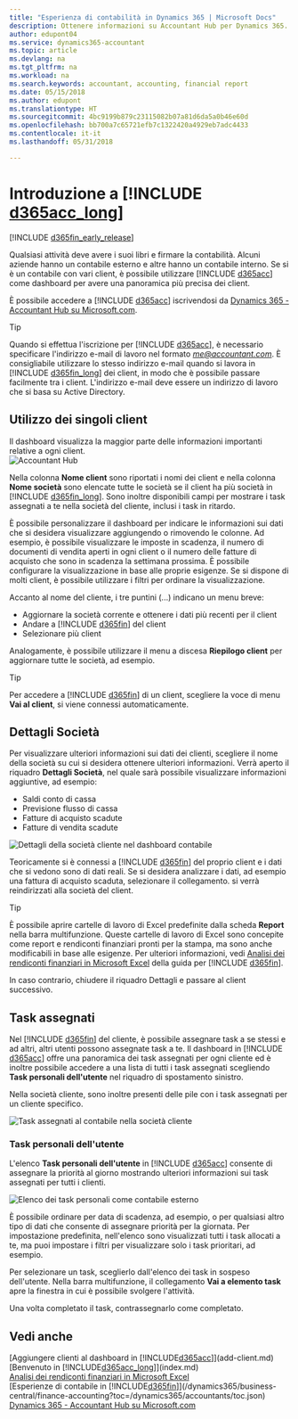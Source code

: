 ```yaml
---
title: "Esperienza di contabilità in Dynamics 365 | Microsoft Docs"
description: Ottenere informazioni su Accountant Hub per Dynamics 365.
author: edupont04
ms.service: dynamics365-accountant
ms.topic: article
ms.devlang: na
ms.tgt_pltfrm: na
ms.workload: na
ms.search.keywords: accountant, accounting, financial report
ms.date: 05/15/2018
ms.author: edupont
ms.translationtype: HT
ms.sourcegitcommit: 4bc9199b879c23115082b07a81d6da5a0b46e60d
ms.openlocfilehash: bb700a7c65721efb7c1322420a4929eb7adc4433
ms.contentlocale: it-it
ms.lasthandoff: 05/31/2018

---
```

# <a name="get-started-with-include-d365acclongincludesd365acclongmdmd"></a>Introduzione a [!INCLUDE [d365acc_long](includes/d365acc_long_md.md)]
[!INCLUDE [d365fin_early_release](includes/d365fin_early_release.md.md)]

Qualsiasi attività deve avere i suoi libri e firmare la contabilità. Alcuni aziende hanno un contabile esterno e altre hanno un contabile interno. Se si è un contabile con vari client, è possibile utilizzare [!INCLUDE [d365acc](includes/d365acc_md.md)] come dashboard per avere una panoramica più precisa dei client.  

È possibile accedere a [!INCLUDE [d365acc](includes/d365acc_md.md)] iscrivendosi da [Dynamics 365 - Accountant Hub su Microsoft.com](https://www.microsoft.com/en-us/dynamics365/financial-insights-for-accountants).  

> [!TIP]
>  Quando si effettua l'iscrizione per [!INCLUDE [d365acc](includes/d365acc_md.md)], è necessario specificare l'indirizzo e-mail di lavoro nel formato <em>me@accountant.com</em>. È consigliabile utilizzare lo stesso indirizzo e-mail quando si lavora in [!INCLUDE [d365fin_long](includes/d365fin_long_md.md)] dei client, in modo che è possibile passare facilmente tra i client. L'indirizzo e-mail deve essere un indirizzo di lavoro che si basa su Active Directory.

## <a name="working-with-individual-clients"></a>Utilizzo dei singoli client
Il dashboard visualizza la maggior parte delle informazioni importanti relative a ogni client.  
![Accountant Hub](./media/accountant-get-started/accountant-dashboard-tasks.png)

Nella colonna **Nome client** sono riportati i nomi dei client e nella colonna **Nome società** sono elencate tutte le società se il client ha più società in [!INCLUDE [d365fin_long](includes/d365fin_long_md.md)]. Sono inoltre disponibili campi per mostrare i task assegnati a te nella società del cliente, inclusi i task in ritardo.  

È possibile personalizzare il dashboard per indicare le informazioni sui dati che si desidera visualizzare aggiungendo o rimovendo le colonne. Ad esempio, è possibile visualizzare le imposte in scadenza, il numero di documenti di vendita aperti in ogni client o il numero delle fatture di acquisto che sono in scadenza la settimana prossima. È possibile configurare la visualizzazione in base alle proprie esigenze. Se si dispone di molti client, è possibile utilizzare i filtri per ordinare la visualizzazione.  

Accanto al nome del cliente, i tre puntini (...) indicano un menu breve:

- Aggiornare la società corrente e ottenere i dati più recenti per il client  
- Andare a [!INCLUDE [d365fin](includes/d365fin_md.md)] del client  
- Selezionare più client  

Analogamente, è possibile utilizzare il menu a discesa **Riepilogo client** per aggiornare tutte le società, ad esempio.  

> [!TIP]
>  Per accedere a [!INCLUDE [d365fin](includes/d365fin_md.md)] di un client, scegliere la voce di menu **Vai al client**, si viene connessi automaticamente.

## <a name="company-details"></a>Dettagli Società
Per visualizzare ulteriori informazioni sui dati dei clienti, scegliere il nome della società su cui si desidera ottenere ulteriori informazioni. Verrà aperto il riquadro **Dettagli Società**, nel quale sarà possibile visualizzare informazioni aggiuntive, ad esempio:  

* Saldi conto di cassa  
* Previsione flusso di cassa  
* Fatture di acquisto scadute  
* Fatture di vendita scadute  

![Dettagli della società cliente nel dashboard contabile](./media/accountant-get-started/accountant-company-details.png)

Teoricamente si è connessi a [!INCLUDE [d365fin](includes/d365fin_md.md)] del proprio client e i dati che si vedono sono di dati reali. Se si desidera analizzare i dati, ad esempio una fattura di acquisto scaduta, selezionare il collegamento. si verrà reindirizzati alla società del client.  

> [!TIP]
>  È possibile aprire cartelle di lavoro di Excel predefinite dalla scheda **Report** nella barra multifunzione. Queste cartelle di lavoro di Excel sono concepite come report e rendiconti finanziari pronti per la stampa, ma sono anche modificabili in base alle esigenze. Per ulteriori informazioni, vedi [Analisi dei rendiconti finanziari in Microsoft Excel](/dynamics365/business-central/finance-analyze-excel?toc=/dynamics365/accountants/toc.json) della guida per [!INCLUDE [d365fin](includes/d365fin_md.md)].  

In caso contrario, chiudere il riquadro Dettagli e passare al client successivo.  

## <a name="assigned-tasks"></a>Task assegnati
Nel [!INCLUDE [d365fin](includes/d365fin_md.md)] del cliente, è possibile assegnare task a se stessi e ad altri, altri utenti possono assegnate task a te. Il dashboard in [!INCLUDE [d365acc](includes/d365acc_md.md)] offre una panoramica dei task assegnati per ogni cliente ed è inoltre possibile accedere a una lista di tutti i task assegnati scegliendo **Task personali dell'utente** nel riquadro di spostamento sinistro.  

Nella società cliente, sono inoltre presenti delle pile con i task assegnati per un cliente specifico.

![Task assegnati al contabile nella società cliente](./media/accountant-get-started/accountant-company-details-tasks.png)

### <a name="my-user-tasks"></a>Task personali dell'utente
L'elenco **Task personali dell'utente** in [!INCLUDE [d365acc](includes/d365acc_md.md)] consente di assegnare la priorità al giorno mostrando ulteriori informazioni sui task assegnati per tutti i clienti.  

![Elenco dei task personali come contabile esterno](./media/accountant-get-started/accountant-tasklist.png)

È possibile ordinare per data di scadenza, ad esempio, o per qualsiasi altro tipo di dati che consente di assegnare priorità per la giornata. Per impostazione predefinita, nell'elenco sono visualizzati tutti i task allocati a te, ma puoi impostare i filtri per visualizzare solo i task prioritari, ad esempio.

Per selezionare un task, sceglierlo dall'elenco dei task in sospeso dell'utente. Nella barra multifunzione, il collegamento **Vai a elemento task** apre la finestra in cui è possibile svolgere l'attività.  

Una volta completato il task, contrassegnarlo come completato.  

## <a name="see-also"></a>Vedi anche
[Aggiungere clienti al dashboard in [!INCLUDE[d365acc](includes/d365acc_md.md)]](add-client.md)  
[Benvenuto in [!INCLUDE[d365acc_long](includes/d365acc_long_md.md)]](index.md)  
[Analisi dei rendiconti finanziari in Microsoft Excel](/dynamics365/business-central/finance-analyze-excel?toc=/dynamics365/accountants/toc.json)   
[Esperienze di contabile in [!INCLUDE[d365fin](includes/d365fin_md.md)]](/dynamics365/business-central/finance-accounting?toc=/dynamics365/accountants/toc.json)  
[Dynamics 365 - Accountant Hub su Microsoft.com](https://www.microsoft.com/en-us/dynamics365/financial-insights-for-accountants)  

